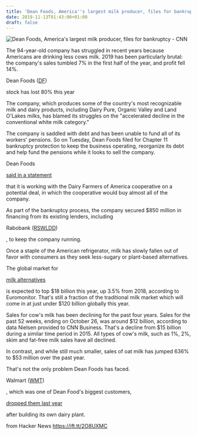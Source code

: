 ```yaml
---
title: 'Dean Foods, America''s largest milk producer, files for bankruptcy'
date: 2019-11-13T01:43:00+01:00
draft: false
---
```


![](https://cdn.cnn.com/cnnnext/dam/assets/191112081948-dean-foods-dairy-pure-milk-restricted-super-tease.jpg "Dean Foods, America's largest milk producer, files for bankruptcy - CNN")  

The 94-year-old company has struggled in recent years because Americans are drinking less cows milk. 2019 has been particularly brutal: the company's sales tumbled 7% in the first half of the year, and profit fell 14%.

Dean Foods ([DF](https://money.cnn.com/quote/quote.html?symb=DF&source=story_quote_link))

stock has lost 80% this year

The company, which produces some of the country's most recognizable milk and dairy products, including Dairy Pure, Organic Valley and Land O'Lakes milks, has blamed its struggles on the "accelerated decline in the conventional white milk category."

The company is saddled with debt and has been unable to fund all of its workers' pensions. So on Tuesday, Dean Foods filed for Chapter 11 bankruptcy protection to keep the business operating, reorganize its debt and help fund the pensions while it looks to sell the company.

Dean Foods

[said in a statement](https://www.prnewswire.com/news-releases/dean-foods-company-initiates-voluntary-reorganization-with-new-financial-support-from-existing-lenders-300956285.html)

that it is working with the Dairy Farmers of America cooperative on a potential deal, in which the cooperative would buy almost all of the company.

As part of the bankruptcy process, the company secured $850 million in financing from its existing lenders, including

Rabobank ([RSWLDD](https://money.cnn.com/quote/quote.html?symb=RSWLDD&source=story_quote_link))

, to keep the company running.

Once a staple of the American refrigerator, milk has slowly fallen out of favor with consumers as they seek less-sugary or plant-based alternatives.

The global market for

[milk alternatives](https://www.cnn.com/2019/04/11/business/oatly-ceo-oat-milk/index.html)

is expected to top $18 billion this year, up 3.5% from 2018, according to Euromonitor. That's still a fraction of the traditional milk market which will come in at just under $120 billion globally this year.

Sales for cow's milk has been declining for the past four years. Sales for the past 52 weeks, ending on October 26, was around $12 billion, according to data Nielsen provided to CNN Business. That's a decline from $15 billion during a similar time period in 2015. All types of cow's milk, such as 1%, 2%, skim and fat-free milk sales have all declined.

In contrast, and while still much smaller, sales of oat milk has jumped 636% to $53 million over the past year.

That's not the only problem Dean Foods has faced.

Walmart ([WMT](https://money.cnn.com/quote/quote.html?symb=WMT&source=story_quote_link))

, which was one of Dean Food's biggest customers,

[dropped them last year](https://www.cnn.com/2019/06/15/business/walmart-angus-beef-steaks-meat/index.html)

after building its own dairy plant.

  
  
from Hacker News https://ift.tt/2O8UXMC